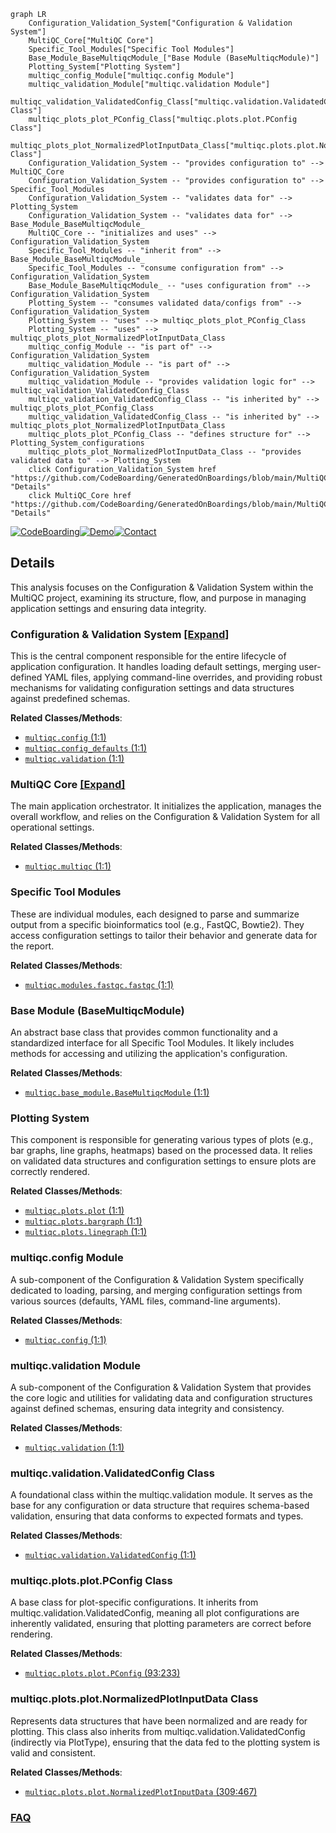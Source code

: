 ```mermaid
graph LR
    Configuration_Validation_System["Configuration & Validation System"]
    MultiQC_Core["MultiQC Core"]
    Specific_Tool_Modules["Specific Tool Modules"]
    Base_Module_BaseMultiqcModule_["Base Module (BaseMultiqcModule)"]
    Plotting_System["Plotting System"]
    multiqc_config_Module["multiqc.config Module"]
    multiqc_validation_Module["multiqc.validation Module"]
    multiqc_validation_ValidatedConfig_Class["multiqc.validation.ValidatedConfig Class"]
    multiqc_plots_plot_PConfig_Class["multiqc.plots.plot.PConfig Class"]
    multiqc_plots_plot_NormalizedPlotInputData_Class["multiqc.plots.plot.NormalizedPlotInputData Class"]
    Configuration_Validation_System -- "provides configuration to" --> MultiQC_Core
    Configuration_Validation_System -- "provides configuration to" --> Specific_Tool_Modules
    Configuration_Validation_System -- "validates data for" --> Plotting_System
    Configuration_Validation_System -- "validates data for" --> Base_Module_BaseMultiqcModule_
    MultiQC_Core -- "initializes and uses" --> Configuration_Validation_System
    Specific_Tool_Modules -- "inherit from" --> Base_Module_BaseMultiqcModule_
    Specific_Tool_Modules -- "consume configuration from" --> Configuration_Validation_System
    Base_Module_BaseMultiqcModule_ -- "uses configuration from" --> Configuration_Validation_System
    Plotting_System -- "consumes validated data/configs from" --> Configuration_Validation_System
    Plotting_System -- "uses" --> multiqc_plots_plot_PConfig_Class
    Plotting_System -- "uses" --> multiqc_plots_plot_NormalizedPlotInputData_Class
    multiqc_config_Module -- "is part of" --> Configuration_Validation_System
    multiqc_validation_Module -- "is part of" --> Configuration_Validation_System
    multiqc_validation_Module -- "provides validation logic for" --> multiqc_validation_ValidatedConfig_Class
    multiqc_validation_ValidatedConfig_Class -- "is inherited by" --> multiqc_plots_plot_PConfig_Class
    multiqc_validation_ValidatedConfig_Class -- "is inherited by" --> multiqc_plots_plot_NormalizedPlotInputData_Class
    multiqc_plots_plot_PConfig_Class -- "defines structure for" --> Plotting_System_configurations
    multiqc_plots_plot_NormalizedPlotInputData_Class -- "provides validated data to" --> Plotting_System
    click Configuration_Validation_System href "https://github.com/CodeBoarding/GeneratedOnBoardings/blob/main/MultiQC/Configuration_Validation_System.md" "Details"
    click MultiQC_Core href "https://github.com/CodeBoarding/GeneratedOnBoardings/blob/main/MultiQC/MultiQC_Core.md" "Details"
```

[![CodeBoarding](https://img.shields.io/badge/Generated%20by-CodeBoarding-9cf?style=flat-square)](https://github.com/CodeBoarding/CodeBoarding)[![Demo](https://img.shields.io/badge/Try%20our-Demo-blue?style=flat-square)](https://www.codeboarding.org/demo)[![Contact](https://img.shields.io/badge/Contact%20us%20-%20contact@codeboarding.org-lightgrey?style=flat-square)](mailto:contact@codeboarding.org)

## Details

This analysis focuses on the Configuration & Validation System within the MultiQC project, examining its structure, flow, and purpose in managing application settings and ensuring data integrity.

### Configuration & Validation System [[Expand]](./Configuration_Validation_System.md)
This is the central component responsible for the entire lifecycle of application configuration. It handles loading default settings, merging user-defined YAML files, applying command-line overrides, and providing robust mechanisms for validating configuration settings and data structures against predefined schemas.


**Related Classes/Methods**:

- <a href="https://github.com/MultiQC/MultiQC/multiqc/config.py#L1-L1" target="_blank" rel="noopener noreferrer">`multiqc.config` (1:1)</a>
- <a href="https://github.com/MultiQC/MultiQC/multiqc/multiqc.py#L1-L1" target="_blank" rel="noopener noreferrer">`multiqc.config_defaults` (1:1)</a>
- <a href="https://github.com/MultiQC/MultiQC/multiqc/validation.py#L1-L1" target="_blank" rel="noopener noreferrer">`multiqc.validation` (1:1)</a>


### MultiQC Core [[Expand]](./MultiQC_Core.md)
The main application orchestrator. It initializes the application, manages the overall workflow, and relies on the Configuration & Validation System for all operational settings.


**Related Classes/Methods**:

- <a href="https://github.com/MultiQC/MultiQC/multiqc/multiqc.py#L1-L1" target="_blank" rel="noopener noreferrer">`multiqc.multiqc` (1:1)</a>


### Specific Tool Modules
These are individual modules, each designed to parse and summarize output from a specific bioinformatics tool (e.g., FastQC, Bowtie2). They access configuration settings to tailor their behavior and generate data for the report.


**Related Classes/Methods**:

- <a href="https://github.com/MultiQC/MultiQC/multiqc/modules/fastqc/fastqc.py#L1-L1" target="_blank" rel="noopener noreferrer">`multiqc.modules.fastqc.fastqc` (1:1)</a>


### Base Module (BaseMultiqcModule)
An abstract base class that provides common functionality and a standardized interface for all Specific Tool Modules. It likely includes methods for accessing and utilizing the application's configuration.


**Related Classes/Methods**:

- <a href="https://github.com/MultiQC/MultiQC/multiqc/base_module.py#L1-L1" target="_blank" rel="noopener noreferrer">`multiqc.base_module.BaseMultiqcModule` (1:1)</a>


### Plotting System
This component is responsible for generating various types of plots (e.g., bar graphs, line graphs, heatmaps) based on the processed data. It relies on validated data structures and configuration settings to ensure plots are correctly rendered.


**Related Classes/Methods**:

- <a href="https://github.com/MultiQC/MultiQC/multiqc/plots/plot.py#L1-L1" target="_blank" rel="noopener noreferrer">`multiqc.plots.plot` (1:1)</a>
- <a href="https://github.com/MultiQC/MultiQC/multiqc/plots/bargraph.py#L1-L1" target="_blank" rel="noopener noreferrer">`multiqc.plots.bargraph` (1:1)</a>
- <a href="https://github.com/MultiQC/MultiQC/multiqc/plots/linegraph.py#L1-L1" target="_blank" rel="noopener noreferrer">`multiqc.plots.linegraph` (1:1)</a>


### multiqc.config Module
A sub-component of the Configuration & Validation System specifically dedicated to loading, parsing, and merging configuration settings from various sources (defaults, YAML files, command-line arguments).


**Related Classes/Methods**:

- <a href="https://github.com/MultiQC/MultiQC/multiqc/config.py#L1-L1" target="_blank" rel="noopener noreferrer">`multiqc.config` (1:1)</a>


### multiqc.validation Module
A sub-component of the Configuration & Validation System that provides the core logic and utilities for validating data and configuration structures against defined schemas, ensuring data integrity and consistency.


**Related Classes/Methods**:

- <a href="https://github.com/MultiQC/MultiQC/multiqc/validation.py#L1-L1" target="_blank" rel="noopener noreferrer">`multiqc.validation` (1:1)</a>


### multiqc.validation.ValidatedConfig Class
A foundational class within the multiqc.validation module. It serves as the base for any configuration or data structure that requires schema-based validation, ensuring that data conforms to expected formats and types.


**Related Classes/Methods**:

- <a href="https://github.com/MultiQC/MultiQC/multiqc/validation.py#L1-L1" target="_blank" rel="noopener noreferrer">`multiqc.validation.ValidatedConfig` (1:1)</a>


### multiqc.plots.plot.PConfig Class
A base class for plot-specific configurations. It inherits from multiqc.validation.ValidatedConfig, meaning all plot configurations are inherently validated, ensuring that plotting parameters are correct before rendering.


**Related Classes/Methods**:

- <a href="https://github.com/MultiQC/MultiQC/multiqc/plots/plot.py#L93-L233" target="_blank" rel="noopener noreferrer">`multiqc.plots.plot.PConfig` (93:233)</a>


### multiqc.plots.plot.NormalizedPlotInputData Class
Represents data structures that have been normalized and are ready for plotting. This class also inherits from multiqc.validation.ValidatedConfig (indirectly via PlotType), ensuring that the data fed to the plotting system is valid and consistent.


**Related Classes/Methods**:

- <a href="https://github.com/MultiQC/MultiQC/multiqc/plots/plot.py#L309-L467" target="_blank" rel="noopener noreferrer">`multiqc.plots.plot.NormalizedPlotInputData` (309:467)</a>




### [FAQ](https://github.com/CodeBoarding/GeneratedOnBoardings/tree/main?tab=readme-ov-file#faq)